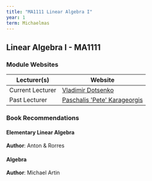 ```yaml
---
title: "MA1111 Linear Algebra I"
year: 1
term: Michaelmas
---
```

## Linear Algebra I - MA1111
### Module Websites
| Lecturer(s)  | Website |  
| ------------- | ------------- |
| Current Lecturer | [Vladimir Dotsenko](https://www.maths.tcd.ie/~vdots/) |
|  Past Lecturer |  [Paschalis 'Pete' Karageorgis](https://www.maths.tcd.ie/~pete/) |

### Book Recommendations

#### Elementary Linear Algebra
**Author**: Anton & Rorres 
#### Algebra
**Author**: Michael Artin
